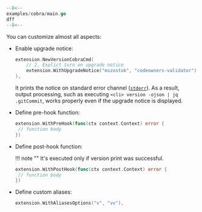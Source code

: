 ```go hl_lines="19-20"
--8<--
examples/cobra/main.go
dff
--8<--
```

You can customize almost all aspects:

- Enable upgrade notice:

    ```go
    extension.NewVersionCobraCmd(
        // 2. Explict turn on upgrade notice
        extension.WithUpgradeNotice("mszostok", "codeowners-validator"),
    ),
    ```
    It prints the notice on standard error channel ([`stderr`](https://en.wikipedia.org/wiki/Standard_streams#Standard_error_(stderr))). As a result, output processing, such as executing `<cli> version -ojson | jq .gitCommit`, works properly even if the upgrade notice is displayed.

- Define pre-hook function:

    ```go
    extension.WithPreHook(func(ctx context.Context) error {
     // function body
    })
    ```

- Define post-hook function:

    !!! note ""
         It's executed only if version print was successful.

    ```go
    extension.WithPostHook(func(ctx context.Context) error {
     // function body
    })
    ```

- Define custom aliases:

    ```go
    extension.WithAliasesOptions("v", "vv"),
    ```

